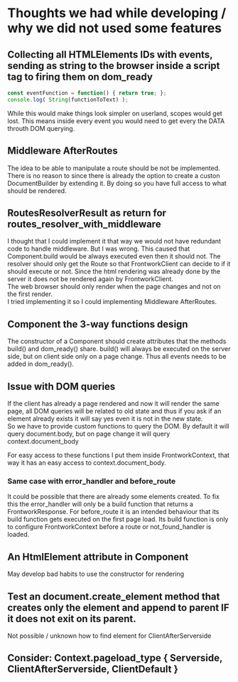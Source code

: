 # Thoughts we had while developing / why we did not used some features

## Collecting all HTMLElements IDs with events, sending as string to the browser inside a script tag to firing them on dom_ready 
```JavaScript
const eventFunction = function() { return true; };
console.log( String(functionToText) );
```

While this would make things look simpler on userland, scopes would get lost. This means inside every event you would need to get every the DATA throuth DOM querying.


## Middleware AfterRoutes
The idea to be able to manipulate a route should be not be implemented. There is no reason to since there is already the option to create a custon DocumentBuilder by extending it. By doing so you have full access to what should be rendered.

## RoutesResolverResult as return for routes_resolver_with_middleware
I thought that I could implement it that way we would not have redundant code to handle middleware. But I was wrong. This caused that Component.build would be always executed even then it should not. The resolver should only get the Route so that FrontworkClient can decide to if it should execute or not. Since the html rendering was already done by the server it does not be rendered again by FrontworkClient.  
The web browser should only render when the page changes and not on the first render.  
I tried implementing it so I could implementing Middleware AfterRoutes.

## Component the 3-way functions design
The constructor of a Component should create attributes that the methods build() and dom_ready() share.
build() will always be executed on the server side, but on client side only on a page change.
Thus all events needs to be added in dom_ready().

## Issue with DOM queries
If the client has already a page rendered and now it will render the same page, all DOM queries will be related to old state and thus if you ask if an element already exists it will say yes even it is not in the new state.  
So we have to provide custom functions to query the DOM. By default it will query document.body, but on page change it will query context.document_body

For easy access to these functions I put them inside FrontworkContext, that way it has an easy access to context.document_body.

### Same case with error_handler and before_route
It could be possible that there are already some elements created. To fix this the error_handler will only be a build function that returns a FrontworkResponse.
For before_route it is an intended behaviour that its build function gets executed on the first page load. Its build function is only to configure FrontworkContext before a route or not_found_handler is loaded.

## An HtmlElement attribute in Component
May develop bad habits to use the constructor for rendering

## Test an document.create_element method that creates only the element and append to parent IF it does not exit on its parent.
Not possible / unknown how to find element for ClientAfterServerside

## Consider: Context.pageload_type { Serverside, ClientAfterServerside, ClientDefault }